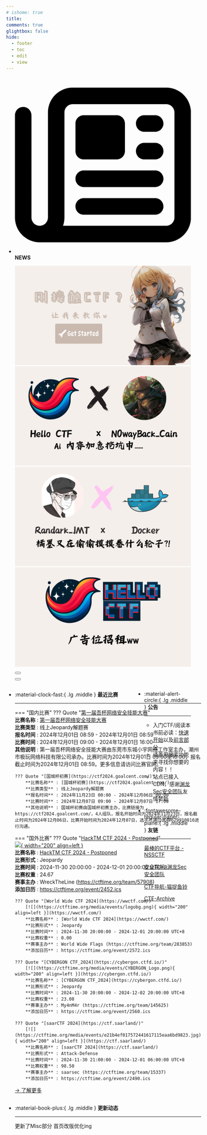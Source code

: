 ```yaml
---
# ishome: true
title: 
comments: true
glightbox: false
hide:
  - footer
  - toc
  - edit
  - view
---
```


<div class="grid cards">
    <ul>
        <li>
            <p><span class="twemoji lg middle"><svg xmlns="http://www.w3.org/2000/svg"
                        viewBox="0 0 512 512"><!--! Font Awesome Free 6.5.1 by @fontawesome - https://fontawesome.com License - https://fontawesome.com/license/free (Icons: CC BY 4.0, Fonts: SIL OFL 1.1, Code: MIT License) Copyright 2023 Fonticons, Inc.-->
                        <path
                            d="M168 80c-13.3 0-24 10.7-24 24v304c0 8.4-1.4 16.5-4.1 24H440c13.3 0 24-10.7 24-24V104c0-13.3-10.7-24-24-24H168zM72 480c-39.8 0-72-32.2-72-72V112c0-13.3 10.7-24 24-24s24 10.7 24 24v296c0 13.3 10.7 24 24 24s24-10.7 24-24V104c0-39.8 32.2-72 72-72h272c39.8 0 72 32.2 72 72v304c0 39.8-32.2 72-72 72H72zm104-344c0-13.3 10.7-24 24-24h96c13.3 0 24 10.7 24 24v80c0 13.3-10.7 24-24 24h-96c-13.3 0-24-10.7-24-24v-80zm200-24h32c13.3 0 24 10.7 24 24s-10.7 24-24 24h-32c-13.3 0-24-10.7-24-24s10.7-24 24-24zm0 80h32c13.3 0 24 10.7 24 24s-10.7 24-24 24h-32c-13.3 0-24-10.7-24-24s10.7-24 24-24zm-176 80h208c13.3 0 24 10.7 24 24s-10.7 24-24 24H200c-13.3 0-24-10.7-24-24s10.7-24 24-24zm0 80h208c13.3 0 24 10.7 24 24s-10.7 24-24 24H200c-13.3 0-24-10.7-24-24s10.7-24 24-24z">
                        </path>
                    </svg></span> <strong>NEWS</strong></p>
            <div class="grid cards">
                <div class="carousel">
                    <div class="carousel-container">
                        <a href="../HC_Start/" target="_blank"><img src="./assets/banner-quickstart.png" /></a>
                        <a href="../HC_AI/" target="_blank"><img src="./assets/banner-update.png" /></a>
                        <a href="https://github.com/CTF-Archives" target="_blank"><img
                                src="./assets/banner-Achieve.png" /></a>
                        <a href="javascript:alert$.next('我很可爱，请给我钱w');"><img
                                src="./assets/Banner-imcutesogivememoney.png" /></a>
                    </div>
                    <!-- 触发 hover 的区域 -->
                    <div class="carousel-hover left">
                        <button class="carousel-btn left" onclick="leftShift()"></button>
                    </div>
                    <div class="carousel-hover right">
                        <button class="carousel-btn right" onclick="rightShift()"></button>
                    </div>
                    <div class="carousel-bottom"></div>
                </div>
            </div>
        </li>
    </ul>
</div>

<div class="grid grid-cols-8 gap-4" style="display: grid;grid-template-columns: 70% 30%;" markdown>

<div class="grid cards" style="display: grid; grid-template-columns: 1fr;" markdown>

<div class="grid cards" markdown>

-   :material-clock-fast:{ .lg .middle } __最近比赛__

    ---
    <!-- 主页赛事展示_开始 -->
    === "国内比赛"
        ??? Quote "[第一届吾杯网络安全技能大赛](https://www.wucup.net/games/1)"  
            **比赛名称** : [第一届吾杯网络安全技能大赛](https://www.wucup.net/games/1)  
            **比赛类型** : 线上Jeopardy解题赛  
            **报名时间** : 2024年12月01日 08:59 - 2024年12月01日 08:59  
            **比赛时间** : 2024年12月01日 09:00 - 2024年12月01日 16:00  
            **其他说明** : 第一届吾杯网络安全技能大赛由东莞市东城小宇网络工作室主办，潮州市极玩网络科技有限公司承办。比赛时间为2024年12月01日 09:00至16:00，报名截止时间为2024年12月01日 08:59。更多信息请访问比赛官网。  
            
        ??? Quote "[国城杯初赛](https://ctf2024.goalcent.com/)"  
            **比赛名称** : [国城杯初赛](https://ctf2024.goalcent.com/)  
            **比赛类型** : 线上Jeopardy解题赛  
            **报名时间** : 2024年11月23日 00:00 - 2024年12月06日 00:00  
            **比赛时间** : 2024年12月07日 09:00 - 2024年12月07日 17:00  
            **其他说明** : 国城杯初赛由国城杯初赛主办，比赛链接为https://ctf2024.goalcent.com/，4人组队，报名开始时间为2024年11月23日，报名截止时间为2024年12月06日，比赛开始时间为2024年12月07日，选手可通过QQ群629910816进行沟通。  
                
    === "国外比赛"
        ??? Quote "[HackTM CTF 2024 - Postponed](https://ctf.hacktm.ro/)"  
            [![](https://ctftime.org/media/events/e2b12b3390413f1cf2cdeb7b12e076c6.jpg){ width="200" align=left }](https://ctf.hacktm.ro/)  
            **比赛名称** : [HackTM CTF 2024 - Postponed](https://ctf.hacktm.ro/)  
            **比赛形式** : Jeopardy  
            **比赛时间** : 2024-11-30 20:00:00 - 2024-12-01 20:00:00 UTC+8  
            **比赛权重** : 24.67  
            **赛事主办** : WreckTheLine (https://ctftime.org/team/57908)  
            **添加日历** : https://ctftime.org/event/2452.ics  
            
        ??? Quote "[World Wide CTF 2024](https://wwctf.com/)"  
            [![](https://ctftime.org/media/events/logobg.png){ width="200" align=left }](https://wwctf.com/)  
            **比赛名称** : [World Wide CTF 2024](https://wwctf.com/)  
            **比赛形式** : Jeopardy  
            **比赛时间** : 2024-11-30 20:00:00 - 2024-12-01 20:00:00 UTC+8  
            **比赛权重** : 0.00  
            **赛事主办** : World Wide Flags (https://ctftime.org/team/283853)  
            **添加日历** : https://ctftime.org/event/2572.ics  
            
        ??? Quote "[CYBERGON CTF_2024](https://cybergon.ctfd.io/)"  
            [![](https://ctftime.org/media/events/CYBERGON_Logo.png){ width="200" align=left }](https://cybergon.ctfd.io/)  
            **比赛名称** : [CYBERGON CTF_2024](https://cybergon.ctfd.io/)  
            **比赛形式** : Jeopardy  
            **比赛时间** : 2024-11-30 20:00:00 - 2024-12-02 20:00:00 UTC+8  
            **比赛权重** : 23.08  
            **赛事主办** : My4nM4r (https://ctftime.org/team/145625)  
            **添加日历** : https://ctftime.org/event/2560.ics  
            
        ??? Quote "[saarCTF 2024](https://ctf.saarland/)"  
            [![](https://ctftime.org/media/events/e21b4ef017572441617115eaa6bd9823.jpg){ width="200" align=left }](https://ctf.saarland/)  
            **比赛名称** : [saarCTF 2024](https://ctf.saarland/)  
            **比赛形式** : Attack-Defense  
            **比赛时间** : 2024-11-30 21:00:00 - 2024-12-01 06:00:00 UTC+8  
            **比赛权重** : 98.50  
            **赛事主办** : saarsec (https://ctftime.org/team/15337)  
            **添加日历** : https://ctftime.org/event/2490.ics  
            
    <!-- 主页赛事展示_结束 -->
    [→ 了解更多](./Event/)

</div>
  <div class="grid cards" markdown>

-   :material-book-plus:{ .lg .middle } __更新动态__

    ---

    更新了Misc部分 首页改版优化ing

</div>  
</div>
<div class="grid cards" markdown>

<div class="grid cards" markdown>

-   :material-alert-circle:{ .lg .middle } __公告__

    ---

    - 入门CTF/阅读本书前必读：[快速开始](./HC_Start/)以及[前言部分](./HC_Preface/)  
    - 请善用搜索功能来寻找你想要的内容！！
    - 站点已接入 CDN，感谢[渊龙Sec安全团队](https://dh.aabyss.cn)友情赞助

-   :fontawesome-regular-paper-plane:{ .lg .middle } __友链__

    ---

    [最棒的CTF平台 - NSSCTF](https://www.nssctf.cn/)  

    [安全导航-渊龙Sec安全团队](https://dh.aabyss.cn)    

    [CTF导航-猫捉鱼铃](https://ctf.mzy0.com/)

    [CTF-Archive](https://github.com/CTF-Archives)

</div>   

</div>

</div>
